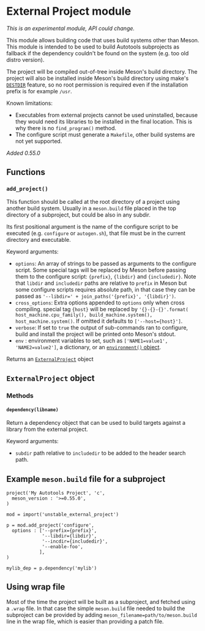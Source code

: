 # External Project module

*This is an experimental module, API could change.*

This module allows building code that uses build systems other than Meson. This
module is intended to be used to build Autotools subprojects as fallback if the
dependency couldn't be found on the system (e.g. too old distro version).

The project will be compiled out-of-tree inside Meson's build directory. The
project will also be installed inside Meson's build directory using make's
[`DESTDIR`](https://www.gnu.org/prep/standards/html_node/DESTDIR.html)
feature, so no root permission is required even if the installation prefix is
for example `/usr`.

Known limitations:
- Executables from external projects cannot be used uninstalled, because they
  would need its libraries to be installed in the final location. This is why
  there is no `find_program()` method.
- The configure script must generate a `Makefile`, other build systems are not
  yet supported.

*Added 0.55.0*

## Functions

### `add_project()`

This function should be called at the root directory of a project using another
build system. Usually in a `meson.build` file placed in the top directory of a
subproject, but could be also in any subdir.

Its first positional argument is the name of the configure script to be
executed (e.g. `configure` or `autogen.sh`), that file must be in the current
directory and executable.

Keyword arguments:
- `options`: An array of strings to be passed as arguments to the configure
  script. Some special tags will be replaced by Meson before passing them to
  the configure script: `{prefix}`, `{libdir}` and `{includedir}`. Note that
  `libdir` and `includedir` paths are relative to `prefix` in Meson but some
  configure scripts requires absolute path, in that case they can be passed as
  `'--libdir=' + join_paths('{prefix}', '{libdir}')`.
- `cross_options`: Extra options appended to `options` only when cross compiling.
  special tag `{host}` will be replaced by `'{}-{}-{}'.format(
  host_machine.cpu_family(), build_machine.system(), host_machine.system()`. If
  omitted it defaults to `['--host={host}']`.
- `verbose`: If set to `true` the output of sub-commands ran to configure, build
  and install the project will be printed onto Meson's stdout.
- `env` : environment variables to set, such as `['NAME1=value1', 'NAME2=value2']`,
  a dictionary, or an [`environment()` object](Reference-manual.md#environment-object).

Returns an [`ExternalProject`](#ExternalProject_object) object

## `ExternalProject` object

### Methods

#### `dependency(libname)`


Return a dependency object that can be used to build targets against a library
from the external project.

Keyword arguments:
- `subdir` path relative to `includedir` to be added to the header search path.

## Example `meson.build` file for a subproject

```meson
project('My Autotools Project', 'c',
  meson_version : '>=0.55.0',
)

mod = import('unstable_external_project')

p = mod.add_project('configure',
  options : ['--prefix={prefix}',
             '--libdir={libdir}',
             '--incdir={includedir}',
             '--enable-foo',
            ],
)

mylib_dep = p.dependency('mylib')
```

## Using wrap file

Most of the time the project will be built as a subproject, and fetched using
a `.wrap` file. In that case the simple `meson.build` file needed to build the
subproject can be provided by adding `meson_filename=path/to/meson.build` line
in the wrap file, which is easier than providing a patch file.
